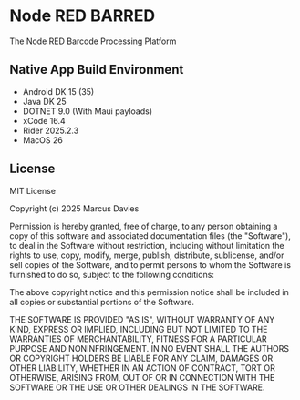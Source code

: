 # Node RED BARRED
The Node RED Barcode Processing Platform

## Native App Build Environment

 - Android DK 15 (35)
 - Java DK 25
 - DOTNET 9.0 (With Maui payloads)
 - xCode 16.4
 - Rider 2025.2.3
 - MacOS 26

## License
MIT License

Copyright (c) 2025 Marcus Davies

Permission is hereby granted, free of charge, to any person obtaining a copy
of this software and associated documentation files (the "Software"), to deal
in the Software without restriction, including without limitation the rights
to use, copy, modify, merge, publish, distribute, sublicense, and/or sell
copies of the Software, and to permit persons to whom the Software is
furnished to do so, subject to the following conditions:

The above copyright notice and this permission notice shall be included in all
copies or substantial portions of the Software.

THE SOFTWARE IS PROVIDED "AS IS", WITHOUT WARRANTY OF ANY KIND, EXPRESS OR
IMPLIED, INCLUDING BUT NOT LIMITED TO THE WARRANTIES OF MERCHANTABILITY,
FITNESS FOR A PARTICULAR PURPOSE AND NONINFRINGEMENT. IN NO EVENT SHALL THE
AUTHORS OR COPYRIGHT HOLDERS BE LIABLE FOR ANY CLAIM, DAMAGES OR OTHER
LIABILITY, WHETHER IN AN ACTION OF CONTRACT, TORT OR OTHERWISE, ARISING FROM,
OUT OF OR IN CONNECTION WITH THE SOFTWARE OR THE USE OR OTHER DEALINGS IN THE
SOFTWARE.
